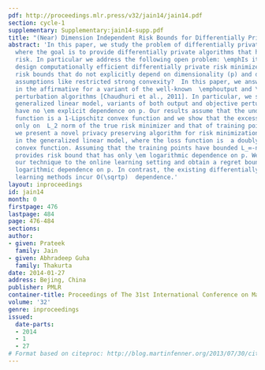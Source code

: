 ```yaml
---
pdf: http://proceedings.mlr.press/v32/jain14/jain14.pdf
section: cycle-1
supplementary: Supplementary:jain14-supp.pdf
title: "(Near) Dimension Independent Risk Bounds for Differentially Private Learning"
abstract: 'In this paper, we study the problem of differentially private risk minimization
  where the goal is to provide differentially private algorithms that have small excess
  risk. In particular we address the following open problem: \emphIs it possible to
  design computationally efficient differentially private risk minimizers with  excess
  risk bounds that do not explicitly depend on dimensionality (p) and do not require  structural
  assumptions like restricted strong convexity?  In this paper, we answer the question
  in the affirmative for a variant of the well-known  \emphoutput and \emphobjective
  perturbation algorithms [Chaudhuri et al., 2011]. In particular, we show that  in
  generalized linear model, variants of both output and objective perturbation algorithms
  have no \em explicit dependence on p. Our results assume that the underlying loss
  function is a 1-Lipschitz convex function and we show that the excess risk depends
  only on  L_2 norm of the true risk minimizer and that of training points.  Next,
  we present a novel privacy preserving algorithm for risk minimization over simplex
  in the generalized linear model, where the loss function is  a doubly differentiable
  convex function. Assuming that the training points have bounded L_∞-norm, our algorithm
  provides risk bound that has only \em logarithmic dependence on p. We also apply
  our technique to the online learning setting and obtain a regret bound with similar
  logarithmic dependence on p. In contrast, the existing differentially private online
  learning methods incur O(\sqrtp)  dependence.'
layout: inproceedings
id: jain14
month: 0
firstpage: 476
lastpage: 484
page: 476-484
sections: 
author:
- given: Prateek
  family: Jain
- given: Abhradeep Guha
  family: Thakurta
date: 2014-01-27
address: Bejing, China
publisher: PMLR
container-title: Proceedings of The 31st International Conference on Machine Learning
volume: '32'
genre: inproceedings
issued:
  date-parts:
  - 2014
  - 1
  - 27
# Format based on citeproc: http://blog.martinfenner.org/2013/07/30/citeproc-yaml-for-bibliographies/
---
```

